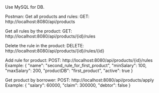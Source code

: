 Use MySQL for DB.

Postman:
Get all products and rules:
GET: http://localhost:8080/api/products

Get all rules by the product:
GET: http://localhost:8080/api/products/{id}/rules

Delete the rule in the product: 
DELETE: http://localhost:8080/api/products/{id}/rules/{id}

Add rule for product:
POST: http://localhost:8080/api/products/{id}/rules
Example:
{
"name": "second_rule_for_first_product",
"minSalary": 100,
"maxSalary": 200,
"productDB": "first_product",
"active": true
}

Get product by borrower:
POST: http://localhost:8080/api/products/apply
Example:
{
"salary": 60000,
"claim": 300000,
"debtor": false
}